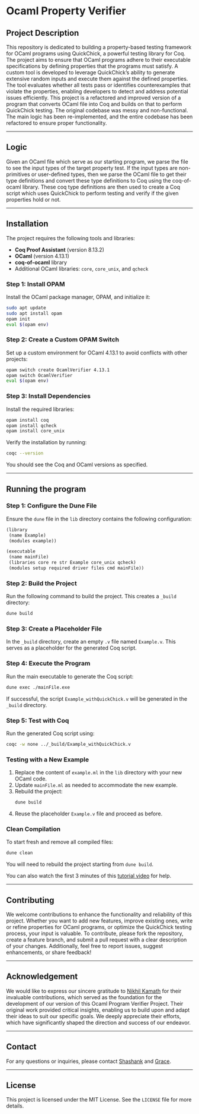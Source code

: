# Ocaml Property Verifier 

## Project Description

This repository is dedicated to building a property-based testing framework for OCaml programs using QuickChick, a powerful testing library for Coq. The project aims to ensure that OCaml programs adhere to their executable specifications by defining properties that the programs must satisfy. A custom tool is developed to leverage QuickChick’s ability to generate extensive random inputs and execute them against the defined properties. The tool evaluates whether all tests pass or identifies counterexamples that violate the properties, enabling developers to detect and address potential issues efficiently. This project is a refactored and improved version of a program that converts OCaml file into Coq and builds on that to perform QuickChick testing. The original codebase was messy and non-functional. The main logic has been re-implemented, and the entire codebase has been refactored to ensure proper functionality.

---

## Logic

Given an OCaml file which serve as our starting program, we parse the file to see the input types of the target property test. If the input types are non-primitives or user-defined types, then we parse the OCaml file to get their type definitions and convert these type definitions to Coq using the coq-of-ocaml library. These coq type definitions are then used to create a Coq script which uses QuickChick to perform testing and verify if the given properties hold or not.

---

## Installation

The project requires the following tools and libraries:

- **Coq Proof Assistant** (version 8.13.2)
- **OCaml** (version 4.13.1)
- **coq-of-ocaml** library
- Additional OCaml libraries: `core`, `core_unix`, and `qcheck`

### Step 1: Install OPAM
Install the OCaml package manager, OPAM, and initialize it:
```bash
sudo apt update
sudo apt install opam
opam init
eval $(opam env)
```

### Step 2: Create a Custom OPAM Switch
Set up a custom environment for OCaml 4.13.1 to avoid conflicts with other projects:
```bash
opam switch create OcamlVerifier 4.13.1
opam switch OcamlVerifier
eval $(opam env)
```

### Step 3: Install Dependencies
Install the required libraries:
```bash
opam install coq
opam install qcheck
opam install core_unix
```

Verify the installation by running:
```bash
coqc --version
```
You should see the Coq and OCaml versions as specified.

---

## Running the program

### Step 1: Configure the Dune File
Ensure the `dune` file in the `lib` directory contains the following configuration:
```lisp
(library
 (name Example)
 (modules example))

(executable
 (name mainFile)
 (libraries core re str Example core_unix qcheck)
 (modules setup required driver files cmd mainFile)) 
```

### Step 2: Build the Project
Run the following command to build the project. This creates a `_build` directory:
```bash
dune build
```

### Step 3: Create a Placeholder File
In the `_build` directory, create an empty `.v` file named `Example.v`. This serves as a placeholder for the generated Coq script.

### Step 4: Execute the Program
Run the main executable to generate the Coq script:
```bash
dune exec ./mainFile.exe
```

If successful, the script `Example_withQuickChick.v` will be generated in the `_build` directory.

### Step 5: Test with Coq
Run the generated Coq script using:
```bash
coqc -w none ../_build/Example_withQuickChick.v
```

### Testing with a New Example
1. Replace the content of `example.ml` in the `lib` directory with your new OCaml code.  
2. Update `mainFile.ml` as needed to accommodate the new example.  
3. Rebuild the project:
   ```bash
   dune build
   ```
4. Reuse the placeholder `Example.v` file and proceed as before.

### Clean Compilation
To start fresh and remove all compiled files:
```bash
dune clean
```

You will need to rebuild the project starting from `dune build`.  

You can also watch the first 3 minutes of this [tutorial video](https://github.com/user-attachments/assets/8a68dcaf-b870-421b-a096-a716146bcbff) for help.

---

## Contributing

We welcome contributions to enhance the functionality and reliability of this project. Whether you want to add new features, improve existing ones, write or refine properties for OCaml programs, or optimize the QuickChick testing process, your input is valuable. To contribute, please fork the repository, create a feature branch, and submit a pull request with a clear description of your changes. Additionally, feel free to report issues, suggest enhancements, or share feedback!

---

## Acknowledgement

We would like to express our sincere gratitude to [Nikhil Kamath](https://github.com/nikhil-kamath/quickchick_ocaml) for their invaluable contributions, which served as the foundation for the development of our version of this Ocaml Program Verifier Project. Their original work provided critical insights, enabling us to build upon and adapt their ideas to suit our specific goals. We deeply appreciate their efforts, which have significantly shaped the direction and success of our endeavor.

---

## Contact

For any questions or inquiries, please contact [Shashank](https://github.com/shashanksp04) and [Grace](https://github.com/gracek7689).

---

## License

This project is licensed under the MIT License. See the `LICENSE` file for more details.
